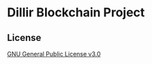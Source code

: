 # Dillir Blockchain Project

## License

[GNU General Public License v3.0](https://www.gnu.org/licenses/gpl-3.0.en.html)